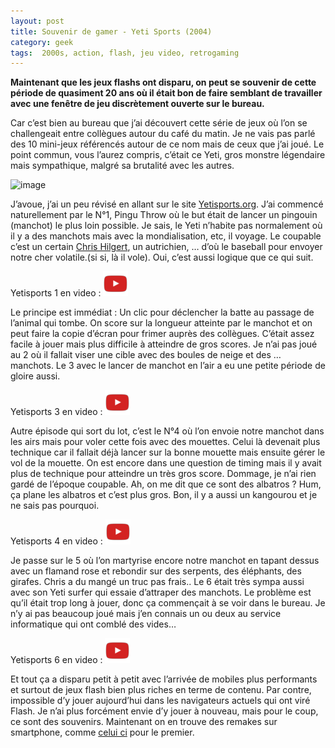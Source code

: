 ```yaml
---
layout: post
title: Souvenir de gamer - Yeti Sports (2004)
category: geek
tags:  2000s, action, flash, jeu video, retrogaming
---
```


**Maintenant que les jeux flashs ont disparu, on peut se souvenir de cette période de quasiment 20 ans où il était bon de faire semblant de travailler avec une fenêtre de jeu discrètement ouverte sur le bureau.**

Car c’est bien au bureau que j’ai découvert cette série de jeux où l’on se challengeait entre collègues autour du café du matin. Je ne vais pas parlé des 10 mini-jeux référencés autour de ce nom mais de ceux que j’ai joué. Le point commun, vous l’aurez compris, c’était ce Yeti, gros monstre légendaire mais sympathique, malgré sa brutalité avec les autres.

![image](https://filedn.eu/llqi9IBxlYouGRXYG2xlROb/img/2021/yetisport.jpg)

J’avoue, j’ai un peu révisé en allant sur le site [Yetisports.org](http://yetisports.org/). J’ai commencé naturellement par le N°1, Pingu Throw où le but était de lancer un pingouin (manchot) le plus loin possible. Je sais, le Yeti n’habite pas normalement où il y a des manchots mais avec la mondialisation, etc, il voyage. Le coupable c’est un certain [Chris Hilgert](https://chrishilgert.com/web/yetisports/), un autrichien, … d’où le baseball pour envoyer notre cher volatile.(si si, là il vole). Oui, c’est aussi logique que ce qui suit.

Yetisports 1 en video : [![video](/images/youtube.png)](https://youtu.be/OAfBs-4FbIE)

Le principe est immédiat : Un clic pour déclencher la batte au passage de l’animal qui tombe. On score sur la longueur atteinte par le manchot et on peut faire la copie d’écran pour frimer auprès des collègues. C’était assez facile à jouer mais plus difficile à atteindre de gros scores. Je n’ai pas joué au 2 où il fallait viser une cible avec des boules de neige et des … manchots. Le 3 avec le lancer de manchot en l’air a eu une petite période de gloire aussi.

Yetisports 3 en video : [![video](/images/youtube.png)](https://youtu.be/KO-zuk6nXqU)

Autre épisode qui sort du lot, c’est le N°4 où l’on envoie notre manchot dans les airs mais pour voler cette fois avec des mouettes. Celui là devenait plus technique car il fallait déjà lancer sur la bonne mouette mais ensuite gérer le vol de la mouette. On est encore dans une question de timing mais il y avait plus de technique pour atteindre un très gros score. Dommage, je n’ai rien gardé de l’époque coupable. Ah, on me dit que ce sont des albatros ? Hum, ça plane les albatros et c’est plus gros. Bon, il y a aussi un kangourou et je ne sais pas pourquoi.

Yetisports 4 en video : [![video](/images/youtube.png)](https://youtu.be/igNL433BuaM)

Je passe sur le 5 où l’on martyrise encore notre manchot en tapant dessus avec un flamand rose et rebondir sur des serpents, des éléphants, des girafes. Chris a du mangé un truc pas frais.. Le 6 était très sympa aussi avec son Yeti surfer qui essaie d’attraper des manchots. Le problème est qu’il était trop long à jouer, donc ça commençait à se voir dans le bureau. Je n’y ai pas beaucoup joué mais j’en connais un ou deux au service informatique qui ont comblé des vides…

Yetisports 6 en video : [![video](/images/youtube.png)](https://youtu.be/t-1f27AGpBc)

Et tout ça a disparu petit à petit avec l’arrivée de mobiles plus performants et surtout de jeux flash bien plus riches en terme de contenu. Par contre, impossible d’y jouer aujourd’hui dans les navigateurs actuels qui ont viré Flash. Je n’ai plus forcément envie d’y jouer à nouveau, mais pour le coup, ce sont des souvenirs. Maintenant on en trouve des remakes sur smartphone, comme [celui ci](https://play.google.com/store/apps/details?id=org.root9.YetisportsRemakeFree&hl=en&gl=US) pour le premier.